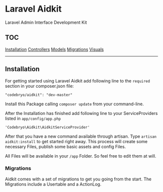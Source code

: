 Laravel Aidkit
======

Laravel Admin Interface Development Kit

## TOC

[Installation](#installation)
[Controllers](#controllers)
[Models](#models)
[Migrations](#migrations)
[Visuals](#visuals)

---

## Installation ##

For getting started using Laravel Aidkit
add following line to the `required` section in your composer.json file:

```
"codebryo/aidkit": "dev-master"
```

Install this Package calling `composer update` from your command-line.

After the Installation has finished add following line to your ServiceProviders listed in `app/config/app.php`

```
'Codebryo\Aidkit\AidkitServiceProvider'
```

After that you have a new command available through artisan. Type `artisan aidkit:install` to get started right away.
This process will create some necessary Files, publish some basic assets and config Files. 

All Files will be available in your `/app` Folder. So feel free to edit them at will.

### Migrations
    
Aidkit comes with a set of migrations to get you going from the start.
The Migrations include a Usertable and a ActionLog.